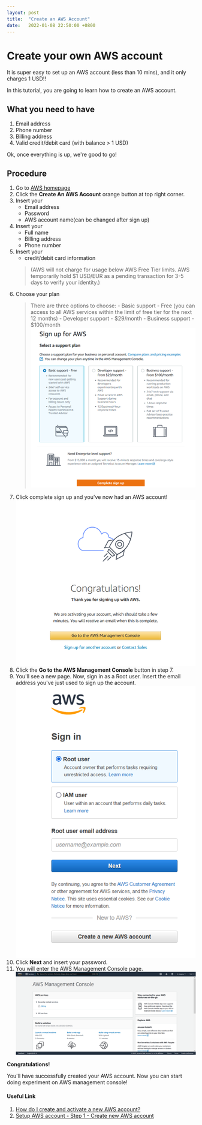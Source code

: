```yaml
---
layout: post
title:  "Create an AWS Account"
date:   2022-01-08 22:50:00 +0800
---
```


# Create your own AWS account

It is super easy to set up an AWS account (less than 10 mins), and it only charges 1 USD!!

In this tutorial, you are going to learn how to create an AWS account.

## What you need to have
1. Email address
2. Phone number
3. Billing address
4. Valid credit/debit card (with balance > 1 USD)

Ok, once everything is up, we're good to go!

## Procedure
1. Go to [AWS homepage](https://aws.amazon.com/?aws-products-analytics.sort-by=item.additionalFields.productNameLowercase&aws-products-analytics.sort-order=asc&aws-products-business-apps.sort-by=item.additionalFields.productNameLowercase&aws-products-business-apps.sort-order=asc&aws-products-containers.sort-by=item.additionalFields.productNameLowercase&aws-products-containers.sort-order=asc&aws-products-compute.sort-by=item.additionalFields.productNameLowercase&aws-products-compute.sort-order=asc&aws-products-databases.sort-by=item.additionalFields.productNameLowercase&aws-products-databases.sort-order=asc&aws-products-fe-mobile.sort-by=item.additionalFields.productNameLowercase&aws-products-fe-mobile.sort-order=asc&aws-products-game-tech.sort-by=item.additionalFields.productNameLowercase&aws-products-game-tech.sort-order=asc&aws-products-iot.sort-by=item.additionalFields.productNameLowercase&aws-products-iot.sort-order=asc&aws-products-ml.sort-by=item.additionalFields.productNameLowercase&aws-products-ml.sort-order=asc&aws-products-mgmt-govern.sort-by=item.additionalFields.productNameLowercase&aws-products-mgmt-govern.sort-order=asc&aws-products-migration.sort-by=item.additionalFields.productNameLowercase&aws-products-migration.sort-order=asc&aws-products-network.sort-by=item.additionalFields.productNameLowercase&aws-products-network.sort-order=asc&aws-products-security.sort-by=item.additionalFields.productNameLowercase&aws-products-security.sort-order=asc&aws-products-storage.sort-by=item.additionalFields.productNameLowercase&aws-products-storage.sort-order=asc
)
2. Click the **Create An AWS Account** orange button at top right corner.
3. Insert your 
    - Email address
    - Password
    - AWS account name(can be changed after sign up)
4. Insert your
    - Full name
    - Billing address
    - Phone number
5. Insert your
    - credit/debit card information 
    > (AWS will not charge for usage below AWS Free Tier limits. AWS temporarily hold $1 USD/EUR as a pending transaction for 3-5 days to verify your identity.)
6. Choose your plan
    > There are three options to choose: 
        - Basic support - Free (you can access to all AWS services within the limit of free tier for the next 12 months)
        - Developer support - $29/month
        - Business support - $100/month
    ![Choose your plan](../assets/Create-an-AWS-Account/Choose_your_plan.png)
7. Click complete sign up and you've now had an AWS account!
    ![Sign up successful](../assets/Create-an-AWS-Account/Sign_up_successful.png)
8. Click the **Go to the AWS Management Console** button in step 7.
9. You'll see a new page. Now, sign in as a Root user. Insert the email address you've just used to sign up the account.
    ![Sign in](../assets/Create-an-AWS-Account/Sign_in.png)
10. Click **Next** and insert your password.
11. You will enter the AWS Management Console page.
    ![AWS management console](../assets/Create-an-AWS-Account/AWS_management_console.png)

**Congratulations!**

You'll have successfully created your AWS account. Now you can start doing experiment on AWS management console!

#### Useful Link
1. [How do I create and activate a new AWS account?](https://aws.amazon.com/premiumsupport/knowledge-center/create-and-activate-aws-account/)
2. [Setup AWS account - Step 1 - Create new AWS account](https://www.youtube.com/watch?v=gA9pl-A9gDM&list=PLIUhw5xEbE-UIt62T_qb8l-sf3eft5M4F)


